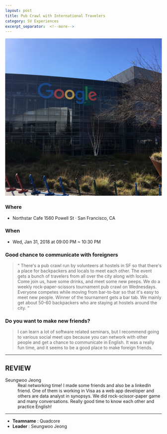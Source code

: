 ```yaml
---
layout: post
title: Pub Crawl with International Travelers
category: SV Experiences
excerpt_separator:  <!--more-->
---
```


![Alt text](/assets/img/goo1.JPG)

### Where
- Northstar Cafe 1560 Powell St · San Francisco, CA

### When
- Wed, Jan 31, 2018 at 09:00 PM ~ 10:30 PM

### Good chance to communicate with foreigners
 > “ There's a pub crawl run by volunteers at hostels in SF so that there's a place for backpackers and locals to meet each other. The event gets a bunch of travelers from all over the city along with locals. Come join us, have some drinks, and meet some new peeps. We do a weekly rock-paper-scissors tournament pub crawl on Wednesdays. Everyone competes while moving from bar-to-bar so that it's easy to meet new people. Winner of the tournament gets a bar tab. We mainly get about 50-60 backpackers who are staying at hostels around the city. “


### Do you want to make new friends?
 > I can learn a lot of software related seminars, but I recommend going to various social meet ups because you can network with other people and get a chance to communicate in English. It was a really fun time, and it seems to be a good place to make foreign friends.

* * *

## REVIEW
<dl>
    <dt>Seungwoo Jeong</dt>
        <dd>Real networking time! I made some friends and also be a linkedIn friend. One of them is  working in Visa as a web app developer and others are data analyst in synopsys. We did rock-scissor-paper game and many conversations. Really good time to know each other and practice English! 
    </dd>
</dl>

* * *

- **Teamname** : Quadcore 
- **Leader** : Seungwoo Jeong




